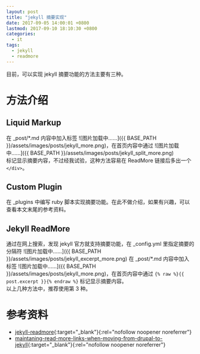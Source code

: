 ```yaml
---
layout: post
title: "jekyll 摘要实现"
date: 2017-09-05 14:00:01 +0800
lastmod: 2017-09-10 18:10:30 +0800
categories:
  - it
tags:
  - jekyll
  - readmore
---
```


目前，可以实现 jekyll 摘要功能的方法主要有三种。 
 
# 方法介绍
## Liquid Markup  
在 _post/*.md 内容中加入标签 ![图片加载中......]({{ BASE_PATH }}/assets/images/posts/jekyll_more.png)，在首页内容中通过
![图片加载中......]({{ BASE_PATH }}/assets/images/posts/jekyll_split_more.png)  
标记显示摘要内容，不过经我试验，这种方法容易在 ReadMore 链接后多出一个 `</div>`。
  
## Custom Plugin  
在 _plugins 中编写 ruby 脚本实现摘要功能。在此不做介绍，如果有兴趣，可以查看本文末尾的参考资料。  
<!-- more -->

## Jekyll ReadMore  
通过在网上搜索，发现 jekyll 官方就支持摘要功能，在 _config.yml 里指定摘要的分隔符 ![图片加载中......]({{ BASE_PATH }}/assets/images/posts/jekyll_excerpt_more.png)  在 _post/*.md 内容中加入标签 ![图片加载中......]({{ BASE_PATH }}/assets/images/posts/jekyll_more.png)，在首页内容中通过 `{% raw %}{{ post.excerpt }}{% endraw %}` 标记显示摘要内容。  
以上几种方法中，推荐使用第 3 种。

# 参考资料  
- [jekyll-readmore](http://www.cnblogs.com/coderzh/p/jekyll-readmore.html){:target="_blank"}{:rel="nofollow noopener noreferrer"}  
- [maintaning-read-more-links-when-moving-from-drupal-to-jekyll](http://danishmujeeb.com/blog/2012/07/maintaning-read-more-links-when-moving-from-drupal-to-jekyll/){:target="_blank"}{:rel="nofollow noopener noreferrer"}  
